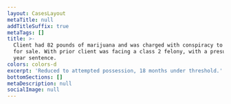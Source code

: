 ```yaml
---
layout: CasesLayout
metaTitle: null
addTitleSuffix: true
metaTags: []
title: >-
  Client had 82 pounds of marijuana and was charged with conspiracy to possess
  for sale. With prior client was facing a class 2 felony, with a presumptive 5
  year sentence.
colors: colors-d
excerpt: 'Reduced to attempted possession, 18 months under threshold.'
bottomSections: []
metaDescription: null
socialImage: null
---
```

